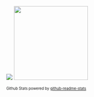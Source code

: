 <p align="left">
  <img src="https://github-readme-stats.vercel.app/api?username=altherlex&show_icons=true&count_private=true&theme=gruvbox"></img>
  <img height='195' src="https://github-readme-stats.vercel.app/api/top-langs/?username=altherlex&layout=compact&langs_count=10&count_private=true&hide=php,perl,apacheconf,gherkin,makefile&theme=gruvbox"></img>
</p>


<sub><sup>Github Stats powered by [github-readme-stats](https://github.com/anuraghazra/github-readme-stats#github-stats-card)</sub></sup>
<!--

https://github-readme-stats.vercel.app/api/top-langs/?username=altherlex&layout=compact&langs_count=10&count_private=true

**altherlex/altherlex** is a ✨ _special_ ✨ repository because its `README.md` (this file) appears on your GitHub profile.

Here are some ideas to get you started:

- 🔭 I’m currently working on ...
- 🌱 I’m currently learning ...
- 👯 I’m looking to collaborate on ...
- 🤔 I’m looking for help with ...
- 💬 Ask me about ...
- 📫 How to reach me: ...
- 😄 Pronouns: ...
- ⚡ Fun fact: ...
-->
